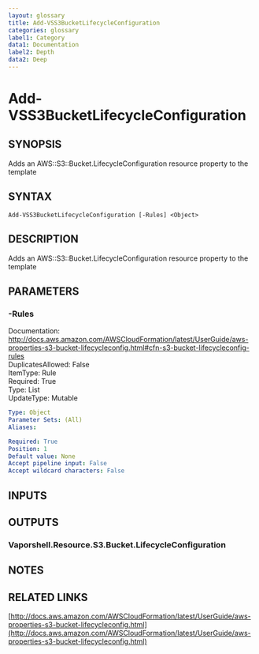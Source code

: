```yaml
---
layout: glossary
title: Add-VSS3BucketLifecycleConfiguration
categories: glossary
label1: Category
data1: Documentation
label2: Depth
data2: Deep
---
```


# Add-VSS3BucketLifecycleConfiguration

## SYNOPSIS
Adds an AWS::S3::Bucket.LifecycleConfiguration resource property to the template

## SYNTAX

```
Add-VSS3BucketLifecycleConfiguration [-Rules] <Object>
```

## DESCRIPTION
Adds an AWS::S3::Bucket.LifecycleConfiguration resource property to the template

## PARAMETERS

### -Rules
Documentation: http://docs.aws.amazon.com/AWSCloudFormation/latest/UserGuide/aws-properties-s3-bucket-lifecycleconfig.html#cfn-s3-bucket-lifecycleconfig-rules    
DuplicatesAllowed: False    
ItemType: Rule    
Required: True    
Type: List    
UpdateType: Mutable

```yaml
Type: Object
Parameter Sets: (All)
Aliases: 

Required: True
Position: 1
Default value: None
Accept pipeline input: False
Accept wildcard characters: False
```

## INPUTS

## OUTPUTS

### Vaporshell.Resource.S3.Bucket.LifecycleConfiguration

## NOTES

## RELATED LINKS

[http://docs.aws.amazon.com/AWSCloudFormation/latest/UserGuide/aws-properties-s3-bucket-lifecycleconfig.html](http://docs.aws.amazon.com/AWSCloudFormation/latest/UserGuide/aws-properties-s3-bucket-lifecycleconfig.html)

